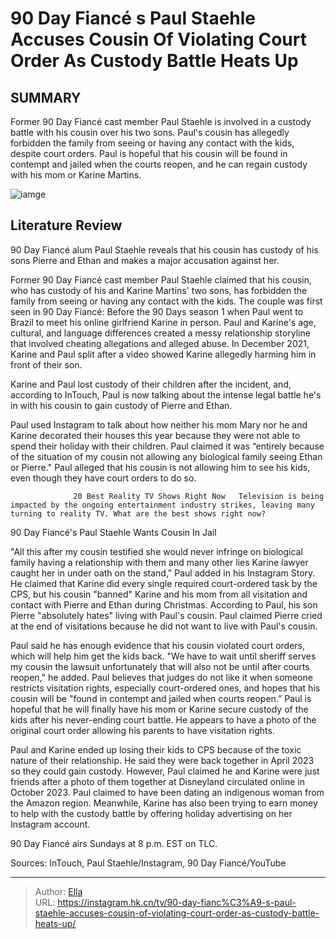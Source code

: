# 90 Day Fiancé s Paul Staehle Accuses Cousin Of Violating Court Order As Custody Battle Heats Up


## SUMMARY 



  Former 90 Day Fiancé cast member Paul Staehle is involved in a custody battle with his cousin over his two sons.   Paul&#39;s cousin has allegedly forbidden the family from seeing or having any contact with the kids, despite court orders.   Paul is hopeful that his cousin will be found in contempt and jailed when the courts reopen, and he can regain custody with his mom or Karine Martins.  

![iamge](https://static1.srcdn.com/wordpress/wp-content/uploads/2023/09/90-day-fianc-all-the-paul-staehle-missing-drama-explained.jpg)

## Literature Review
90 Day Fiancé alum Paul Staehle reveals that his cousin has custody of his sons Pierre and Ethan and makes a major accusation against her.




Former 90 Day Fiancé cast member Paul Staehle claimed that his cousin, who has custody of his and Karine Martins&#39; two sons, has forbidden the family from seeing or having any contact with the kids. The couple was first seen in 90 Day Fiancé: Before the 90 Days season 1 when Paul went to Brazil to meet his online girlfriend Karine in person. Paul and Karine&#39;s age, cultural, and language differences created a messy relationship storyline that involved cheating allegations and alleged abuse. In December 2021, Karine and Paul split after a video showed Karine allegedly harming him in front of their son.




Karine and Paul lost custody of their children after the incident, and, according to InTouch, Paul is now talking about the intense legal battle he&#39;s in with his cousin to gain custody of Pierre and Ethan.

          

Paul used Instagram to talk about how neither his mom Mary nor he and Karine decorated their houses this year because they were not able to spend their holiday with their children. Paul claimed it was “entirely because of the situation of my cousin not allowing any biological family seeing Ethan or Pierre.&#34; Paul alleged that his cousin is not allowing him to see his kids, even though they have court orders to do so.

                  20 Best Reality TV Shows Right Now   Television is being impacted by the ongoing entertainment industry strikes, leaving many turning to reality TV. What are the best shows right now?    





 90 Day Fiancé&#39;s Paul Staehle Wants Cousin In Jail 
          

&#34;All this after my cousin testified she would never infringe on biological family having a relationship with them and many other lies Karine lawyer caught her in under oath on the stand,&#34; Paul added in his Instagram Story. He claimed that Karine did every single required court-ordered task by the CPS, but his cousin &#34;banned&#34; Karine and his mom from all visitation and contact with Pierre and Ethan during Christmas. According to Paul, his son Pierre &#34;absolutely hates&#34; living with Paul&#39;s cousin. Paul claimed Pierre cried at the end of visitations because he did not want to live with Paul&#39;s cousin.


 




Paul said he has enough evidence that his cousin violated court orders, which will help him get the kids back. &#34;We have to wait until sheriff serves my cousin the lawsuit unfortunately that will also not be until after courts reopen,&#34; he added. Paul believes that judges do not like it when someone restricts visitation rights, especially court-ordered ones, and hopes that his cousin will be &#34;found in contempt and jailed when courts reopen.” Paul is hopeful that he will finally have his mom or Karine secure custody of the kids after his never-ending court battle. He appears to have a photo of the original court order allowing his parents to have visitation rights.

Paul and Karine ended up losing their kids to CPS because of the toxic nature of their relationship. He said they were back together in April 2023 so they could gain custody. However, Paul claimed he and Karine were just friends after a photo of them together at Disneyland circulated online in October 2023. Paul claimed to have been dating an indigenous woman from the Amazon region. Meanwhile, Karine has also been trying to earn money to help with the custody battle by offering holiday advertising on her Instagram account.






90 Day Fiancé airs Sundays at 8 p.m. EST on TLC.




Sources: InTouch, Paul Staehle/Instagram, 90 Day Fiancé/YouTube



---

> Author: [Ella](https://instagram.hk.cn/)  
> URL: https://instagram.hk.cn/tv/90-day-fianc%C3%A9-s-paul-staehle-accuses-cousin-of-violating-court-order-as-custody-battle-heats-up/  

